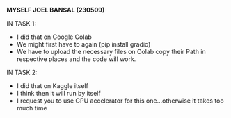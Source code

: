**MYSELF JOEL BANSAL (230509)**

IN TASK 1:
  * I did that on Google Colab
  * We might first have to again (pip install gradio)
  * We have to upload the necessary files on Colab copy their Path in respective places and the code will work.

IN TASK 2:
  * I did that on Kaggle itself
  * I think then it will run by itself
  * I request you to use GPU accelerator for this one...otherwise it takes too much time

